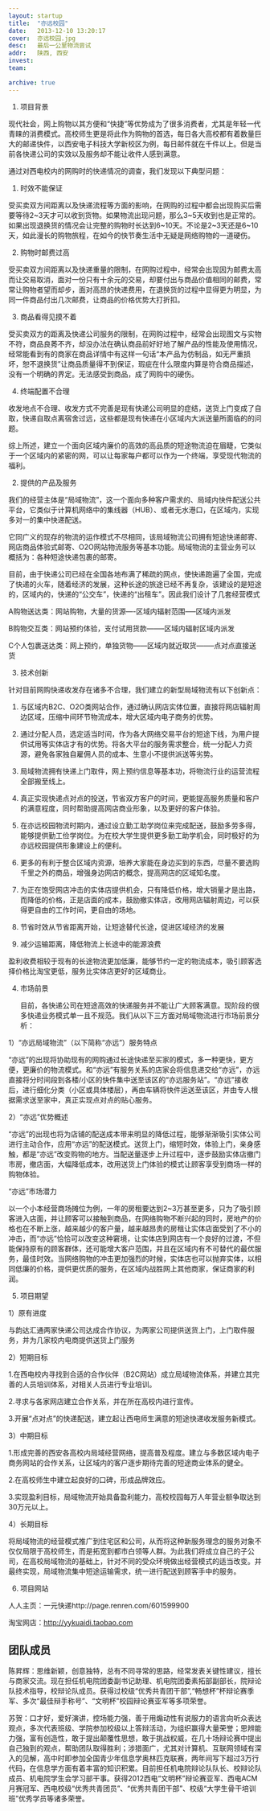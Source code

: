 ```yaml
---
layout: startup
title:  "亦远校园"
date:   2013-12-10 13:20:17
cover:	亦远校园.jpg
desc:	最后一公里物流尝试
addr:	陕西, 西安
invest:	
team:	

archive: true
---
```


1. 项目背景

现代社会，网上购物以其方便和“快捷”等优势成为了很多消费者，尤其是年轻一代青睐的消费模式。高校师生更是将此作为购物的首选，每日各大高校都有着数量巨大的邮递快件，以西安电子科技大学新校区为例，每日邮件就在千件以上。但是当前各快递公司的实效以及服务却不能让收件人感到满意。

通过对西电校内的网购时的快递情况的调查，我们发现以下典型问题：

1)  时效不能保证

受买卖双方间距离以及快递流程等方面的影响，在网购的过程中都会出现购买后需要等待2~3天才可以收到货物。如果物流出现问题，那么3~5天收到也是正常的。如果出现退换货的情况会让完整的购物时长达到6~10天。不论是2~3天还是6~10天，如此漫长的购物旅程，在如今的快节奏生活中无疑是网络购物的一道硬伤。

2)  购物时邮费过高

受买卖双方间距离以及快递重量的限制，在网购过程中，经常会出现因为邮费太高而让交易取消，面对一份只有十余元的交易，却要付出与商品价值相同的邮费，常常让购物者望而却步，面对高昂的快递费用，在退换货的过程中显得更为明显，为同一件商品付出几次邮费，让商品的价格优势大打折扣。

3)  商品看得见摸不着

受买卖双方的距离及快递公司服务的限制，在网购过程中，经常会出现图文与实物不符，商品良莠不齐，却没办法在确认商品前好好地了解产品的性能及使用情况，经常能看到有的商家在商品详情中有这样一句话“本产品为仿制品，如无严重损坏，恕不退换货”让商品质量得不到保证，瑕疵在什么限度内算是符合商品描述，没有一个明确的界定。无法感受到商品，成了网购中的硬伤。

4)  终端配置不合理

收发地点不合理、收发方式不完善是现有快递公司明显的症结，送货上门变成了自取，快递自取点离宿舍过远，这些都是现有快递在小区域内大派送量所面临的的问题。

综上所述，建立一个面向区域内廉价的高效的高品质的短途物流迫在眉睫，它类似于一个区域内的紧密的网，可以让每家每户都可以作为一个终端，享受现代物流的福利。

2. 提供的产品及服务

我们的经营主体是“局域物流”，这一个面向多种客户需求的、局域内快件配送公共平台，它类似于计算机网络中的集线器（HUB）、或者无水港口，在区域内，实现多对一的集中快递配送。

它同广义的现存的物流的运作模式不尽相同，该局域物流公司拥有短途快递邮寄、网店商品体验式邮寄、O2O网站物流服务等基本功能。局域物流的主营业务可以概括为：各种短途快递包裹的邮寄。

目前，由于快递公司已经在全国各地布满了稀疏的网点，使快递跑遍了全国，完成了快递的火车，随着经济的发展，这种长途的旅途已经不再复杂，该建设的是短途的，区域内的，快递的“公交车”，快递的“出租车”。因此我们设计了几套经营模式

A购物送达类：网站购物，大量的货源—-区域内辐射范围—–区域内派发

B购物交互类：网站预约体验，支付试用货款——–区域内辐射区域内派发

C个人包裹送达类：网上预约，单独货物——区域内就近取货——–点对点直接送货

3. 技术创新

针对目前网购快递收发存在诸多不合理，我们建立的新型局域物流有以下创新点：

1)   与区域内B2C、O2O类网站合作，通过确认网店实体位置，直接将网店辐射周边区域，压缩中间环节物流成本，增大区域内电子商务的优势。

2)   通过分配人员，选定适当时间，作为各大网络交易平台的短途下线，为用户提供试用等实体店才有的优势。将各大平台的服务需求整合，统一分配人力资源，避免各家独自雇佣人员的成本、生意小不提供派送等劣势。

3)   局域物流拥有快递上门取件，网上预约信息等基本功，将物流行业的运营流程全部搬至线上。

4)   真正实现快递点对点的投送，节省双方客户的时间，更能提高服务质量和客户的满意程度，同时帮助提高网店商业形象，以及更好的客户体验。

5)   在亦远校园物流时期内，通过设立勤工助学岗位来完成配送，鼓励多劳多得，能够提供勤工俭学岗位。为在校大学生提供更多勤工助学机会，同时极好的为亦远校园提供形象建设上的便利。

6)   更多的有利于整合区域内资源，培养大家能在身边买到的东西，尽量不要选购千里之外的商品，增强身边网店的概念，提高网店的区域知名度。

7)   为正在饱受网店冲击的实体店提供机会，只有降低价格，增大销量才是出路，而降低的价格，正是店面的成本，鼓励撤实体店，改用网店辐射周边，可以获得更自由的工作时间，更自由的场地。

8)   节省时效从节省距离开始，让短途替代长途，促进区域经济的发展

9)   减少运输距离，降低物流上长途中的能源浪费

盈利收费相较于现有的长途物流更加低廉，能够节约一定的物流成本，吸引顾客选择价格比淘宝更低，服务比实体店更好的区域商业。

4. 市场前景

    目前，各快递公司在短途高效的快递服务并不能让广大顾客满意。现阶段的很多快递业务模式单一且不规范。我们从以下三方面对局域物流进行市场前景分析：

1）“亦远局域物流”（以下简称“亦远”）服务特点

“亦远”的出现将协助现有的网购通过长途快递至买家的模式，多一种更快，更方便，更廉价的物流模式。和“亦远”有服务关系的店家会将信息递交给“亦远”，亦远直接将分时间段到各楼/小区的快件集中送至该区的“亦远服务站”。“亦远”接收后，进行细化分类（小区或具体楼层），再由车辆将快件运送至该区，并由专人根据需求送至家中，真正实现点对点的贴心服务。

2）“亦远”优势概述

“亦远”的出现也将为店铺的配送成本带来明显的降低过程，能够渐渐吸引实体公司进行主动合作，应用“亦远”的配送模式。送货上门，缩短时效，体验上门，亲身感触，都是“亦远”改变购物的地方。当配送量逐步上升过程中，逐步鼓励实体店撤门市房，撤店面，大幅降低成本，改用送货上门体验的模式让顾客享受到商场一样的购物体验。

“亦远”市场潜力

以一个小本经营商场摊位为例，一年的房租要达到2~3万甚至更多，只为了吸引顾客进入店面，并让顾客可以接触到商品，在网络购物不断兴起的同时，房地产的价格也在不断上涨，越来越少的客户量，越来越昂贵的房租让实体店面受到了不小的冲击，而“亦远”恰恰可以改变这种窘境，让实体店到网店有一个良好的过渡，不但能保持原有的顾客群体，还可能增大客户范围，并且在区域内有不可替代的最优服务，最佳时效。当网络购物的冲击更加强烈的时候，实体店也可以抛弃实体，以相同低廉的价格，提供更优质的服务，在区域内战胜网上其他商家，保证商家的利润。

5. 项目期望

1）原有进度

与韵达汇通两家快递公司达成合作协议，为两家公司提供送货上门，上门取件服务，并为几家校内电商提供送货上门服务

2）短期目标

1.在西电校内寻找到合适的合作伙伴（B2C网站）成立局域物流体系，并建立其完善的人员培训体系，对相关人员进行专业培训。

2.寻求与各家网店建立合作关系，并在所在高校内进行宣传。

3.开展“点对点”的快递配送，建立起让西电师生满意的短途快递收发服务新模式。

3）中期目标

1.形成完善的西安各高校内局域经营网络，提高普及程度。建立与多数区域内电子商务网站的合作关系，让区域内的客户逐步期待完善的短途商业体系的健全。

2.在高校师生中建立起良好的口碑，形成品牌效应。

3.实现盈利目标，局域物流开始具备盈利能力，高校校园每万人年营业额争取达到30万元以上。

4）长期目标

将局域物流的经营模式推广到住宅区和公司，从而将这种新服务理念的服务对象不仅仅局限于高校师生，而是拓宽到都市白领等人群。为此我们将成立自己的子公司，在高校局域物流的基础上，针对不同的受众环境做出经营模式的适当改变。并最终实现，局域物流集中短途运输需求，统一进行配送到顾客手中的服务。

6. 项目网站

人人主页：一元快递http://page.renren.com/601599900

淘宝网店：http://yykuaidi.taobao.com

## 团队成员

陈昇辉：思维新颖，创意独特，总有不同寻常的思路，经常发表关键性建议，擅长与商家交流。现在担任机电院团委副书记助理、机电院团委素拓部副部长，院辩论队技术指导，校辩论队成员。获得过校级“优秀共青团干部”,“畅想杯”杯辩论赛季军、多次“最佳辩手称号”、“文明杯”校园辩论赛亚军等多项荣誉。

苏贺：口才好，爱好演讲，控场能力强，善于用煽动性有说服力的语言向听众表达观点，多次代表班级、学院参加校级以上答辩活动，为组织赢得大量荣誉；思辨能力强，富有创造性，敢于提出颠覆性思想，敢于挑战权威，在几十场辩论赛中提出自己独到的观点，帮助团队取得胜利；涉猎面广，尤其对计算机、互联网领域有深入的见解，高中时即参加全国青少年信息学奥林匹克联赛，两年间写下超过3万行代码，在信息学方面有着丰富的知识积累。目前担任机电院辩论队队长、校辩论队成员、机电院学生会学习部干事。获得2012西电“文明杯”辩论赛亚军、西电ACM月赛冠军、西电校级“优秀共青团员”、“优秀共青团干部”、校级“大学生骨干培训班”优秀学员等诸多荣誉。